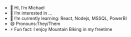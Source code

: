 - 👋 Hi, I’m Michael
- 👀 I’m interested in ...
- 🌱 I’m currently learning: React, Nodejs, MSSQL, PowerBI
- 😄 Pronouns:They/Them
- ⚡ Fun fact: I enjoy Mountain Biking in my freetime

<!---
mwilke-aion/mwilke-aion is a ✨ special ✨ repository because its `README.md` (this file) appears on your GitHub profile.
You can click the Preview link to take a look at your changes.
--->
